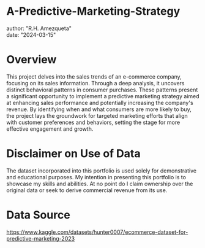 # A-Predictive-Marketing-Strategy

author: "R.H. Amezqueta"  
date: "2024-03-15"

# **Overview**

This project delves into the sales trends of an e-commerce company, focusing on its sales information. Through a deep analysis, it uncovers distinct behavioral patterns in consumer purchases. These patterns present a significant opportunity to implement a predictive marketing strategy aimed at enhancing sales performance and potentially increasing the company's revenue. By identifying when and what consumers are more likely to buy, the project lays the groundwork for targeted marketing efforts that align with customer preferences and behaviors, setting the stage for more effective engagement and growth.

# **Disclaimer on Use of Data**  
The dataset incorporated into this portfolio is used solely for demonstrative and educational purposes. My intention in presenting this portfolio is to showcase my skills and abilities. At no point do I claim ownership over the original data or seek to derive commercial revenue from its use.


# **Data Source**
https://www.kaggle.com/datasets/hunter0007/ecommerce-dataset-for-predictive-marketing-2023
